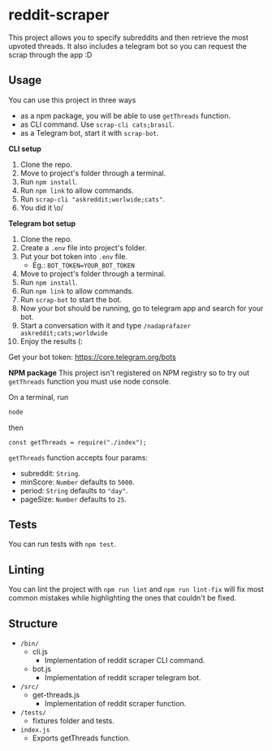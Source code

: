 # reddit-scraper

This project allows you to specify subreddits and then retrieve the most upvoted threads. It also includes a telegram bot so you can request the scrap through the app :D

## Usage

You can use this project in three ways

-   as a npm package, you will be able to use `getThreads` function.
-   as CLI command. Use `scrap-cli cats;brasil`.
-   as a Telegram bot, start it with `scrap-bot`.

**CLI setup**

1. Clone the repo.
2. Move to project's folder through a terminal.
3. Run `npm install`.
4. Run `npm link` to allow commands.
5. Run `scrap-cli "askreddit;worlwide;cats"`.
6. You did it \o/

**Telegram bot setup**

1. Clone the repo.
2. Create a `.env` file into project's folder.
3. Put your bot token into `.env` file.
    - Eg.: `BOT_TOKEN=YOUR_BOT_TOKEN`
4. Move to project's folder through a terminal.
5. Run `npm install`.
6. Run `npm link` to allow commands.
7. Run `scrap-bot` to start the bot.
8. Now your bot should be running, go to telegram app and search for your bot.
9. Start a conversation with it and type `/nadaprafazer askreddit;cats;worldwide`
10. Enjoy the results (:

Get your bot token: https://core.telegram.org/bots

**NPM package**
This project isn't registered on NPM registry so to try out `getThreads` function you must use node console.

On a terminal, run

```bash
node
```

then

```node
const getThreads = require("./index");
```

`getThreads` function accepts four params:

-   subreddit: `String`.
-   minScore: `Number` defaults to `5000`.
-   period: `String` defaults to `"day"`.
-   pageSize: `Number` defaults to `25`.

## Tests

You can run tests with `npm test`.

## Linting

You can lint the project with `npm run lint` and `npm run lint-fix` will fix most common mistakes while highlighting the ones that couldn't be fixed.

## Structure

-   `/bin/`
    -   cli.js
        -   Implementation of reddit scraper CLI command.
    -   bot.js
        -   Implementation of reddit scraper telegram bot.
-   `/src/`
    -   get-threads.js
        -   Implementation of reddit scraper function.
-   `/tests/`
    -   fixtures folder and tests.
-   `index.js`
    -   Exports getThreads function.
